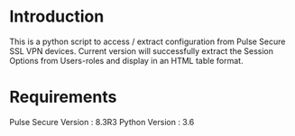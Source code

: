# Introduction

This is a python script to access / extract configuration from Pulse Secure SSL VPN devices. 
Current version will successfully extract the Session Options from Users-roles and display in an HTML table format.

# Requirements

Pulse Secure Version : 8.3R3
Python Version : 3.6

